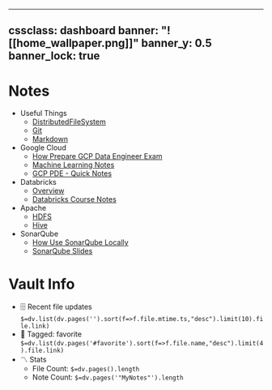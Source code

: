 
---
cssclass: dashboard
banner: "![[home_wallpaper.png]]"
banner_y: 0.5
banner_lock: true
---

# Notes
- Useful Things
	- [DistributedFileSystem](./MyNotes/UsefulGeneralNotes/DistributedFileSystem.md)
	- [Git](./MyNotes/UsefulGeneralNotes/Git.md)
	- [Markdown](./MyNotes/UsefulGeneralNotes/Markdown.md)
- Google Cloud
	- [How Prepare GCP Data Engineer Exam](./MyNotes/GoogleCloud/How%20Prepare%20GCP%20Data%20Engineer%20Exam.md)
	- [Machine Learning Notes](./MyNotes/GoogleCloud/MachineLearning.md)
	- [GCP PDE - Quick Notes](./MyNotes/GoogleCloud/GCP%20PDE%20-%20Quick%20Notes.md)
- Databricks
	- [Overview](./MyNotes/Databricks/Overview.md)
	- [Databricks Course Notes](MyNotes/Databricks/Databricks%20Course%20Notes.md)
- Apache
	- [HDFS](./MyNotes/Apache/HDFS.md)
	- [Hive](./MyNotes/Apache/Hive.md)
- SonarQube
	- [How Use SonarQube Locally](./MyNotes/SonarQube/How%20Use%20SonarQube%20Locally.md)
	- [SonarQube Slides](MyNotes/SonarQube/SonarQube.pptx)

# Vault Info
- 🗄️ Recent file updates
 `$=dv.list(dv.pages('').sort(f=>f.file.mtime.ts,"desc").limit(10).file.link)`
- 🔖 Tagged:  favorite 
 `$=dv.list(dv.pages('#favorite').sort(f=>f.file.name,"desc").limit(4).file.link)`
- 〽️ Stats
	- File Count: `$=dv.pages().length`
	- Note Count: `$=dv.pages('"MyNotes"').length`